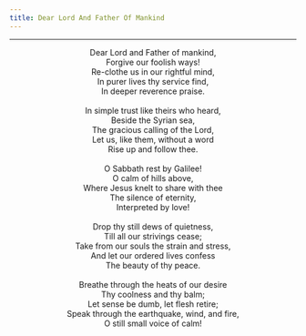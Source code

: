 ```yaml
---
title: Dear Lord And Father Of Mankind
---
```


---
<center>
Dear Lord and Father of mankind,<br/>
Forgive our foolish ways!<br/>
Re-clothe us in our rightful mind,<br/>
In purer lives thy service find,<br/>
In deeper reverence praise.<br/>
<br/>
In simple trust like theirs who heard,<br/>
Beside the Syrian sea,<br/>
The gracious calling of the Lord,<br/>
Let us, like them, without a word<br/>
Rise up and follow thee.<br/>
<br/>
O Sabbath rest by Galilee!<br/>
O calm of hills above,<br/>
Where Jesus knelt to share with thee<br/>
The silence of eternity,<br/>
Interpreted by love!<br/>
<br/>
Drop thy still dews of quietness,<br/>
Till all our strivings cease;<br/>
Take from our souls the strain and stress,<br/>
And let our ordered lives confess<br/>
The beauty of thy peace.<br/>
<br/>
Breathe through the heats of our desire<br/>
Thy coolness and thy balm;<br/>
Let sense be dumb, let flesh retire;<br/>
Speak through the earthquake, wind, and fire,<br/>
O still small voice of calm!
</center>
